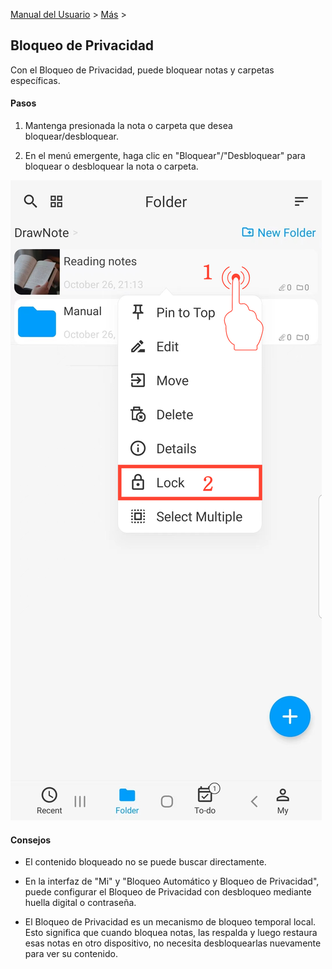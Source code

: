 [Manual del Usuario](/dragonnest/drawnote/manual/es) > [Más](/dragonnest/drawnote/manual/es/more) >

Bloqueo de Privacidad
---
Con el Bloqueo de Privacidad, puede bloquear notas y carpetas específicas.

#### Pasos

1. Mantenga presionada la nota o carpeta que desea bloquear/desbloquear.

2. En el menú emergente, haga clic en "Bloquear"/"Desbloquear" para bloquear o desbloquear la nota o carpeta.

![Bloqueo de Privacidad](imgs/privacy_lock1.png)

#### Consejos
- El contenido bloqueado no se puede buscar directamente.

- En la interfaz de "Mi" y "Bloqueo Automático y Bloqueo de Privacidad", puede configurar el Bloqueo de Privacidad con desbloqueo mediante huella digital o contraseña.

- El Bloqueo de Privacidad es un mecanismo de bloqueo temporal local. Esto significa que cuando bloquea notas, las respalda y luego restaura esas notas en otro dispositivo, no necesita desbloquearlas nuevamente para ver su contenido.